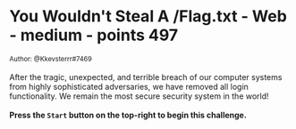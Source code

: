 # You Wouldn't Steal A /Flag.txt - Web - medium - points 497


 <small>Author: @Kkevsterrr#7469</small><br><br>After the tragic, unexpected, and terrible breach of our computer systems from highly sophisticated adversaries, we have removed all login functionality. We remain the most secure security system in the world! <br> <br> <b>Press the <code>Start</code> button on the top-right to begin this challenge.</b>
